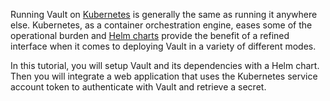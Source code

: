 Running Vault on [Kubernetes](https://kubernetes.io/) is generally the same as
running it anywhere else. Kubernetes, as a container orchestration engine, eases
some of the operational burden and [Helm
charts](https://helm.sh/docs/topics/charts/) provide the benefit of a
refined interface when it comes to deploying Vault in a variety of different
modes.

In this tutorial, you will setup Vault and its dependencies with a Helm chart.
Then you will integrate a web application that uses the Kubernetes service
account token to authenticate with Vault and retrieve a secret.
